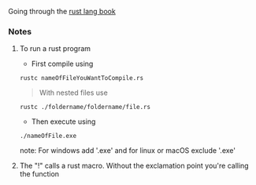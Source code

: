 Going through the [rust lang book](https://doc.rust-lang.org/stable/book/ch01-02-hello-world.html
)

### Notes
1. To run a rust program 
     - First compile using 
     ``` 
     rustc nameOfFileYouWantToCompile.rs
     ```

    > With nested files use 
     ```
     rustc ./foldername/foldername/file.rs
     ```
     - Then execute using
     ```
     ./nameOfFile.exe
     ```
     note: For windows add '.exe' and for linux or macOS exclude '.exe'

2. The "!" calls a rust macro. Without the exclamation point you're calling the function
